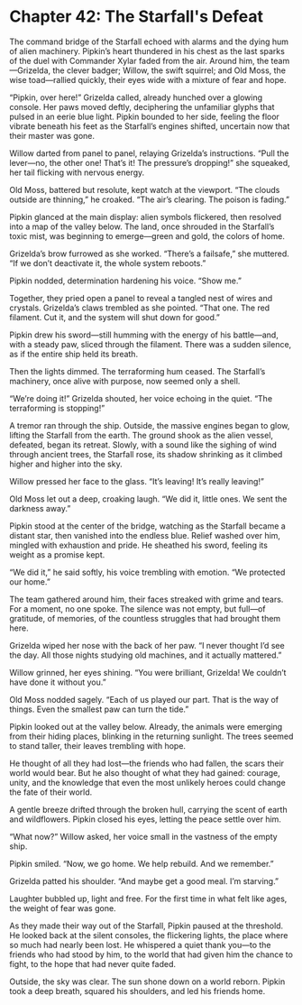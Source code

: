 # Chapter 42: The Starfall's Defeat

The command bridge of the Starfall echoed with alarms and the dying hum of alien machinery. Pipkin’s heart thundered in his chest as the last sparks of the duel with Commander Xylar faded from the air. Around him, the team—Grizelda, the clever badger; Willow, the swift squirrel; and Old Moss, the wise toad—rallied quickly, their eyes wide with a mixture of fear and hope.

“Pipkin, over here!” Grizelda called, already hunched over a glowing console. Her paws moved deftly, deciphering the unfamiliar glyphs that pulsed in an eerie blue light. Pipkin bounded to her side, feeling the floor vibrate beneath his feet as the Starfall’s engines shifted, uncertain now that their master was gone.

Willow darted from panel to panel, relaying Grizelda’s instructions. “Pull the lever—no, the other one! That’s it! The pressure’s dropping!” she squeaked, her tail flicking with nervous energy.

Old Moss, battered but resolute, kept watch at the viewport. “The clouds outside are thinning,” he croaked. “The air’s clearing. The poison is fading.”

Pipkin glanced at the main display: alien symbols flickered, then resolved into a map of the valley below. The land, once shrouded in the Starfall’s toxic mist, was beginning to emerge—green and gold, the colors of home.

Grizelda’s brow furrowed as she worked. “There’s a failsafe,” she muttered. “If we don’t deactivate it, the whole system reboots.”

Pipkin nodded, determination hardening his voice. “Show me.”

Together, they pried open a panel to reveal a tangled nest of wires and crystals. Grizelda’s claws trembled as she pointed. “That one. The red filament. Cut it, and the system will shut down for good.”

Pipkin drew his sword—still humming with the energy of his battle—and, with a steady paw, sliced through the filament. There was a sudden silence, as if the entire ship held its breath.

Then the lights dimmed. The terraforming hum ceased. The Starfall’s machinery, once alive with purpose, now seemed only a shell.

“We’re doing it!” Grizelda shouted, her voice echoing in the quiet. “The terraforming is stopping!”

A tremor ran through the ship. Outside, the massive engines began to glow, lifting the Starfall from the earth. The ground shook as the alien vessel, defeated, began its retreat. Slowly, with a sound like the sighing of wind through ancient trees, the Starfall rose, its shadow shrinking as it climbed higher and higher into the sky.

Willow pressed her face to the glass. “It’s leaving! It’s really leaving!”

Old Moss let out a deep, croaking laugh. “We did it, little ones. We sent the darkness away.”

Pipkin stood at the center of the bridge, watching as the Starfall became a distant star, then vanished into the endless blue. Relief washed over him, mingled with exhaustion and pride. He sheathed his sword, feeling its weight as a promise kept.

“We did it,” he said softly, his voice trembling with emotion. “We protected our home.”

The team gathered around him, their faces streaked with grime and tears. For a moment, no one spoke. The silence was not empty, but full—of gratitude, of memories, of the countless struggles that had brought them here.

Grizelda wiped her nose with the back of her paw. “I never thought I’d see the day. All those nights studying old machines, and it actually mattered.”

Willow grinned, her eyes shining. “You were brilliant, Grizelda! We couldn’t have done it without you.”

Old Moss nodded sagely. “Each of us played our part. That is the way of things. Even the smallest paw can turn the tide.”

Pipkin looked out at the valley below. Already, the animals were emerging from their hiding places, blinking in the returning sunlight. The trees seemed to stand taller, their leaves trembling with hope.

He thought of all they had lost—the friends who had fallen, the scars their world would bear. But he also thought of what they had gained: courage, unity, and the knowledge that even the most unlikely heroes could change the fate of their world.

A gentle breeze drifted through the broken hull, carrying the scent of earth and wildflowers. Pipkin closed his eyes, letting the peace settle over him.

“What now?” Willow asked, her voice small in the vastness of the empty ship.

Pipkin smiled. “Now, we go home. We help rebuild. And we remember.”

Grizelda patted his shoulder. “And maybe get a good meal. I’m starving.”

Laughter bubbled up, light and free. For the first time in what felt like ages, the weight of fear was gone.

As they made their way out of the Starfall, Pipkin paused at the threshold. He looked back at the silent consoles, the flickering lights, the place where so much had nearly been lost. He whispered a quiet thank you—to the friends who had stood by him, to the world that had given him the chance to fight, to the hope that had never quite faded.

Outside, the sky was clear. The sun shone down on a world reborn. Pipkin took a deep breath, squared his shoulders, and led his friends home.

